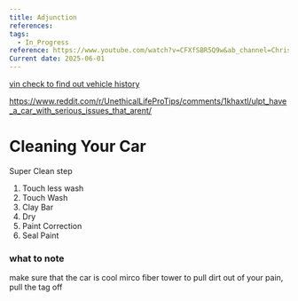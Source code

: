 ```yaml
---
title: Adjunction
references: 
tags:
  - In_Progress
reference: https://www.youtube.com/watch?v=CFXfSBR5Q9w&ab_channel=ChrisFix
Current date: 2025-06-01
---
```




[vin check to find out vehicle history](https://www.vincheckup.com/cb/results?year=2002&make=Acura&model=TL&RecordsCheckType=&vin=19UUA56612A052971) 


https://www.reddit.com/r/UnethicalLifeProTips/comments/1khaxtl/ulpt_have_a_car_with_serious_issues_that_arent/  


# Cleaning Your Car 
  
Super Clean step  
1. Touch less wash 
2. Touch Wash 
3. Clay Bar 
4. Dry  
5. Paint Correction  
6. Seal Paint 
###  what to note  
make sure that the car is cool 
mirco  fiber tower to pull dirt out of your pain,  pull the tag  off 

